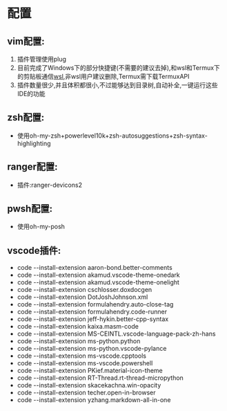 # 配置
## vim配置:  
1. 插件管理使用plug
2. 目前完成了Windows下的部分快捷键(不需要的建议去掉),和wsl和Termux下的剪贴板通信[wsl](https://github.com/equalsraf/win32yank),非wsl用户建议删除,Termux需下载TermuxAPI
3. 插件数量很少,并且体积都很小,不过能够达到目录树,自动补全,一键运行这些IDE的功能

## zsh配置:  
- 使用oh-my-zsh+powerlevel10k+zsh-autosuggestions+zsh-syntax-highlighting  

## ranger配置:  
- 插件:ranger-devicons2  

## pwsh配置:
- 使用oh-my-posh  

## vscode插件:
- code --install-extension aaron-bond.better-comments
- code --install-extension akamud.vscode-theme-onedark
- code --install-extension akamud.vscode-theme-onelight
- code --install-extension cschlosser.doxdocgen
- code --install-extension DotJoshJohnson.xml
- code --install-extension formulahendry.auto-close-tag
- code --install-extension formulahendry.code-runner
- code --install-extension jeff-hykin.better-cpp-syntax
- code --install-extension kaixa.masm-code
- code --install-extension MS-CEINTL.vscode-language-pack-zh-hans
- code --install-extension ms-python.python
- code --install-extension ms-python.vscode-pylance
- code --install-extension ms-vscode.cpptools
- code --install-extension ms-vscode.powershell
- code --install-extension PKief.material-icon-theme
- code --install-extension RT-Thread.rt-thread-micropython
- code --install-extension skacekachna.win-opacity
- code --install-extension techer.open-in-browser
- code --install-extension yzhang.markdown-all-in-one
